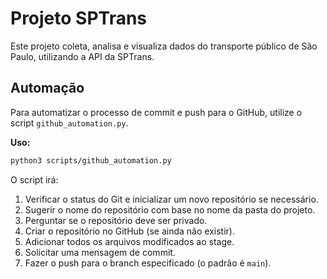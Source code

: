# Projeto SPTrans

Este projeto coleta, analisa e visualiza dados do transporte público de São Paulo, utilizando a API da SPTrans.

## Automação

Para automatizar o processo de commit e push para o GitHub, utilize o script `github_automation.py`.

**Uso:**

```bash
python3 scripts/github_automation.py
```

O script irá:

1.  Verificar o status do Git e inicializar um novo repositório se necessário.
2.  Sugerir o nome do repositório com base no nome da pasta do projeto.
3.  Perguntar se o repositório deve ser privado.
4.  Criar o repositório no GitHub (se ainda não existir).
5.  Adicionar todos os arquivos modificados ao stage.
6.  Solicitar uma mensagem de commit.
7.  Fazer o push para o branch especificado (o padrão é `main`).